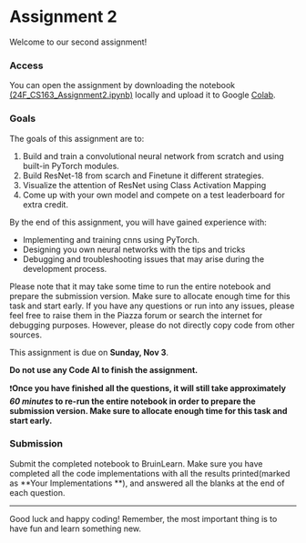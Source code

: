 # Assignment 2

Welcome to our second assignment!

### Access
You can open the assignment by downloading the notebook [(24F_CS163_Assignment2.ipynb)](./24F_CS163_Assignment2.ipynb) locally and upload it to Google [Colab](https://colab.research.google.com/).

### Goals
The goals of this assignment are to:

1. Build and train a convolutional neural network from scratch and using built-in PyTorch modules.
2. Build ResNet-18 from scarch and Finetune it different strategies.
3. Visualize the attention of ResNet using Class Activation Mapping
4. Come up with your own model and compete on a test leaderboard for extra credit.

By the end of this assignment, you will have gained experience with:

- Implementing and training cnns using PyTorch.
- Designing you own neural networks with the tips and tricks
- Debugging and troubleshooting issues that may arise during the development process.

Please note that it may take some time to run the entire notebook and prepare the submission version. Make sure to allocate enough time for this task and start early. If you have any questions or run into any issues, please feel free to raise them in the Piazza forum or search the internet for debugging purposes. However, please do not directly copy code from other sources.

This assignment is due on **Sunday, Nov 3**.

**Do not use any Code AI to finish the assignment.**

❗**Once you have finished all the questions, it will still take approximately *60 minutes* to re-run the entire notebook in order to prepare the submission version. Make sure to allocate enough time for this task and start early.**

### Submission
Submit the completed notebook to BruinLearn. Make sure you have completed all the code implementations with all the results printed(marked as **Your Implementations **), and answered all the blanks at the end of each question.

---

Good luck and happy coding! Remember, the most important thing is to have fun and learn something new.
